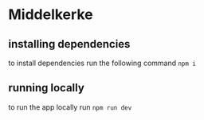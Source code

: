 ﻿# Middelkerke
## installing dependencies
to install dependencies run the following command
`npm i`

## running locally
to run the app locally run
`npm run dev`
